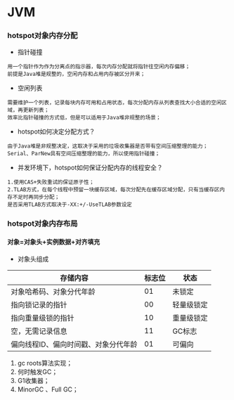 # JVM

### hotspot对象内存分配

+ 指针碰撞

````
用一个指针作为作为分离点的指示器，每次内存分配就将指针往空闲内存偏移；
前提是Java堆是规整的，空闲内存和占用内存被区分开来；
````

+ 空闲列表

````
需要维护一个列表，记录每块内存可用和占用状态，每次分配内存从列表查找大小合适的空闲区域，再更新列表；
效率比指针碰撞的方式低，但是可以适用于Java堆非规整的场景；
````

+ hotspot如何决定分配方式？

````
由于Java堆是非规整决定，这取决于采用的垃圾收集器是否带有空间压缩整理的能力；
Serial、ParNew具有空间压缩整理的能力，所以使用指针碰撞；
````

+ 并发环境下，hotspot如何保证分配内存的线程安全？

````
1.使用CAS+失败重试的保证原子性；
2.TLAB方式，在每个线程中预留一块缓存区域，每次分配先在缓存区域分配，只有当缓存区内存不足时再同步分配；
是否采用TLAB方式取决于-XX:+/-UseTLAB参数设定
````

### hotspot对象内存布局

#### 对象=对象头+实例数据+对齐填充


+ 对象头组成

|  存储内容   | 标志位  | 状态 |
|  ----  | ----  |  ----  | 
| 对象哈希码、对象分代年龄  | 01 |未锁定 |
| 指向锁记录的指针  | 00 |轻量级锁定 |
| 指向重量级锁的指针  | 10 | 重量级锁定|
| 空，无需记录信息  | 11 |GC标志 |
| 偏向线程ID、偏向时间戳、对象分代年龄  | 01 |可偏向 |


1. gc roots算法实现；
2. 何时触发GC；
3. G1收集器；
4. MinorGC 、Full GC；

